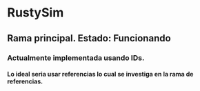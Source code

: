 # RustySim
## Rama principal. Estado: Funcionando
### Actualmente implementada usando IDs. 
#### Lo ideal seria usar referencias lo cual se investiga en la rama de referencias.
